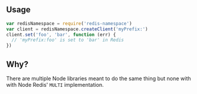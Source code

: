 ## Usage

```js
var redisNamespace = require('redis-namespace')
var client = redisNamespace.createClient('myPrefix:')
client.set('foo', 'bar', function (err) {
  // 'myPrefix:foo' is set to 'bar' in Redis
})
```

## Why?

There are multiple Node libraries meant to do the same thing but none with with Node Redis' `MULTI` implementation.
